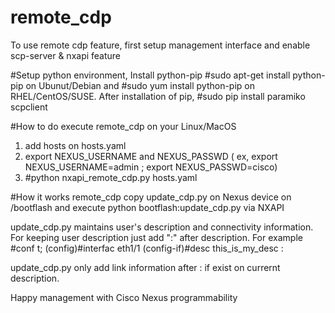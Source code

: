 # remote_cdp

To use remote cdp feature, first setup management interface and enable scp-server & nxapi feature

#Setup python environment, 
Install python-pip  #sudo apt-get install python-pip on Ubunut/Debian and #sudo yum install python-pip on RHEL/CentOS/SUSE. 
After installation of pip, 
\#sudo pip install paramiko scpclient 

#How to do execute remote_cdp on your Linux/MacOS 
1. add hosts on hosts.yaml 
2. export NEXUS_USERNAME and NEXUS_PASSWD  ( ex, export NEXUS_USERNAME=admin ; export NEXUS_PASSWD=cisco) 
3. #python nxapi_remote_cdp.py hosts.yaml 


#How it works
remote_cdp copy update_cdp.py on Nexus device on /bootflash 
and execute python bootflash:update_cdp.py via NXAPI 

update_cdp.py maintains user's description and connectivity information.
For keeping user description  just add ":" after description.
For example 
\#conf t;
(config)#interfac eth1/1
(config-if)#desc this_is_my_desc : 

update_cdp.py only add link information after : if exist on currernt description.

Happy management with Cisco Nexus programmability 
